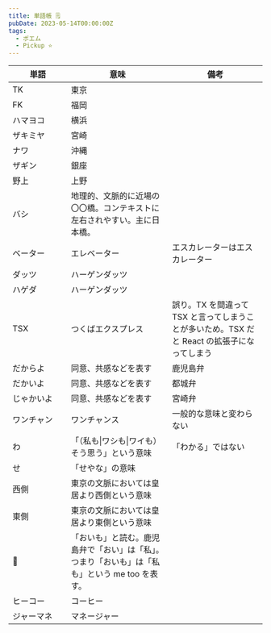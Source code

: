 ```yaml
---
title: 単語帳 🗒
pubDate: 2023-05-14T00:00:00Z
tags: 
  - ポエム
  - Pickup ⭐️
---
```



| <div style="width:100px">単語</div> | 意味                                                                     | 備考                                              |
| ----------------------------------- | ------------------------------------------------------------------------ | ------------------------------------------------- |
| TK                                  | 東京                                                                     |                                                   |
| FK                                  | 福岡                                                                     |                                                   |
| ハマヨコ                            | 横浜                                                                     |                                                   |
| ザキミヤ                            | 宮崎                                                                     |                                                   |
| ナワ                                | 沖縄                                                                     |                                                   |
| ザギン                              | 銀座                                                                     |                                                   |
| 野上                                | 上野                                                                     |                                                   |
| バシ                                | 地理的、文脈的に近場の〇〇橋。コンテキストに左右されやすい。主に日本橋。 |                                                   |
| ベーター                            | エレベーター                                                             | エスカレーターはエスカレーター                    |
| ダッツ                              | ハーゲンダッツ                                                           |                                                   |
| ハゲダ                              | ハーゲンダッツ                                                           |                                                   |
| TSX                                 | つくばエクスプレス                                                       | 誤り。TX を間違って TSX と言ってしまうことが多いため。TSX だと React の拡張子になってしまう |
| だからよ                            | 同意、共感などを表す                                                     | 鹿児島弁                                          |
| だかいよ                            | 同意、共感などを表す                                                     | 都城弁                                            |
| じゃかいよ                          | 同意、共感などを表す                                                     | 宮崎弁                                            |
| ワンチャン                          | ワンチャンス                                                             | 一般的な意味と変わらない                          |
| わ                                  | 「（私も\|ワシも\|ワイも）そう思う」という意味                           | 「わかる」ではない                                |
| せ                                  | 「せやな」の意味                                                         |                                                   |
| 西側                                | 東京の文脈においては皇居より西側という意味                               |                                                   |
| 東側                                | 東京の文脈においては皇居より東側という意味                               |                                                   |
| 🍠                                   | 「おいも」と読む。鹿児島弁で「おい」は「私」。つまり「おいも」は「私も」という me too を表す。                                                                         |                                                   |
|ヒーコー|コーヒー||
|ジャーマネ|マネージャー||
